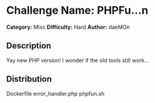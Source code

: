# Challenge Name: PHPFu...n
**Category:** Misc
**Difficulty:** Hard
**Author:** daeMOn

## Description

Yay new PHP version! I wonder if the old tools still work...

## Distribution

Dockerfile
error_handler.php
phpfun.sh